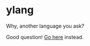 # ylang
Why, another language you ask?

Good question! [Go here](https://github.com/golang/go) instead.
